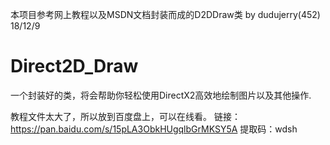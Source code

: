 本项目参考网上教程以及MSDN文档封装而成的D2DDraw类
by dudujerry(452)
18/12/9
# Direct2D_Draw
一个封装好的类，将会帮助你轻松使用DirectX2高效地绘制图片以及其他操作.
 
教程文件太大了，所以放到百度盘上，可以在线看。
链接：https://pan.baidu.com/s/15pLA3ObkHUgqlbGrMKSY5A 
提取码：wdsh 

